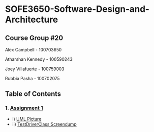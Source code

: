 # SOFE3650-Software-Design-and-Architecture
## Course Group #20

Alex Campbell - 100703650

Atharshan Kennedy - 100590243

Joey Villafuerte - 100759003

Rubbia Pasha - 100702075


## Table of Contents


### 1. [Assignment 1](https://github.com/JoeyVillafuerte/SOFE2720-Final/tree/main/Code)
* i) [UML Picture](https://github.com/JoeyVillafuerte/SOFE3650-Software-Design-and-Architecture/blob/main/Assignment%201%20-%20Design%20Patterns/BottleFactory%20UML.png)
* ii) [TestDriverClass Screendump](https://github.com/JoeyVillafuerte/SOFE3650-Software-Design-and-Architecture/blob/main/Assignment%201%20-%20Design%20Patterns/TestDriverClass%20Screendump.png)
